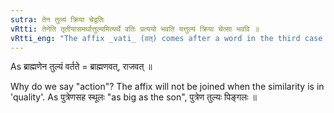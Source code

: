 ```yaml
---
sutra: तेन तुल्यं क्रिया चेद्वतिः
vRtti: तेनेति तृतीयासमर्थात्तुल्यमित्यर्थे वतिः प्रत्ययो भवति यत्तुल्यं क्रिया चेत्सा भववि ॥
vRtti_eng: "The affix _vati_ (वत्) comes after a word in the third case in construction, in the sense of "like that", when the meaning is 'similarity of action'."
---
```

As ब्राह्मणेन तुल्यं वर्तते = ब्राह्मणवत्, राजवत् ॥

Why do we say "action"? The affix will not be joined when the similarity is in 'quality'. As पुत्रेणसह स्थूलः "as big as the son", पुत्रेण तुल्यः पिङ्गलः ॥
